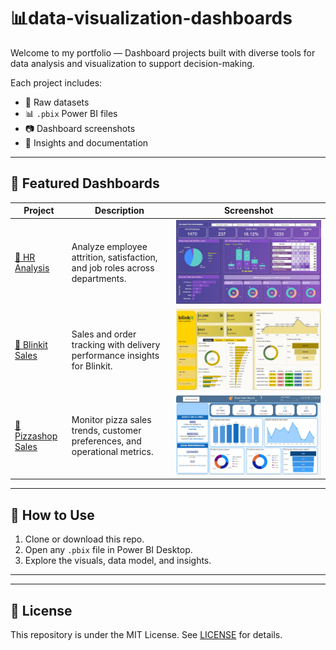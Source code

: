 # 📊data-visualization-dashboards

Welcome to my portfolio — Dashboard projects built with diverse tools for data analysis and visualization to support decision-making.

Each project includes:  
- 📁 Raw datasets  
- 📊 `.pbix` Power BI files  
- 📷 Dashboard screenshots  
- 📘 Insights and documentation  

---

## 🚀 Featured Dashboards

| Project            | Description                                                        | Screenshot                            |
|--------------------|------------------------------------------------------------------|-------------------------------------|
| [👥 HR Analysis](./hr_analysis/README.md)   | Analyze employee attrition, satisfaction, and job roles across departments. | ![](./hr_analysis/Images/home.jpg)   |
| [🛒 Blinkit Sales](./blinkit_analysis/README.md)    | Sales and order tracking with delivery performance insights for Blinkit. | ![](./blinkit_analysis/Images/home.jpg)        |
| [🍕 Pizzashop Sales](./Pizzasop/README.md)  | Monitor pizza sales trends, customer preferences, and operational metrics. | ![](./pizza_sales_analysis/Images/home.jpg)       || ![](./pizza_sales_analysis/Images/page_2.jpg)       |


---

## 📌 How to Use

1. Clone or download this repo.  
2. Open any `.pbix` file in Power BI Desktop.  
3. Explore the visuals, data model, and insights.  

---

---

## 📜 License

This repository is under the MIT License. See [LICENSE](./LICENSE) for details.  

